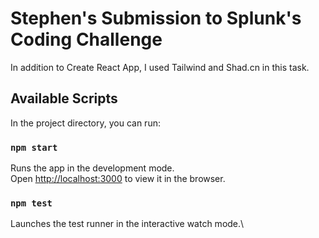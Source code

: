 # Stephen's Submission to Splunk's Coding Challenge

In addition to Create React App, I used Tailwind and Shad.cn in this task.

## Available Scripts

In the project directory, you can run:

### `npm start`

Runs the app in the development mode.\
Open [http://localhost:3000](http://localhost:3000) to view it in the browser.

### `npm test`

Launches the test runner in the interactive watch mode.\
